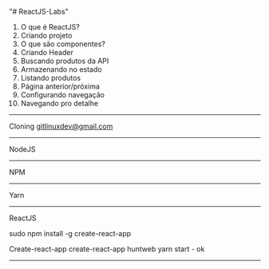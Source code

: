"# ReactJS-Labs" 
1) O que é ReactJS?
2) Criando projeto
3) O que são componentes?
4) Criando Header
5) Buscando produtos da API
6) Armazenando no estado
7) Listando produtos
8) Página anterior/próxima
9) Configurando navegação
10) Navegando pro detalhe
---------------------------------------------------
 Cloning gitlinuxdev@gmail.com

---------------------------------------------------
 NodeJS

 --------------------------------------------------
 NPM

----------------------------------------------------
 Yarn

----------------------------------------------------
ReactJS

sudo npm install -g create-react-app

Create-react-app
create-react-app huntweb
yarn start - ok

----------------------------------------------------